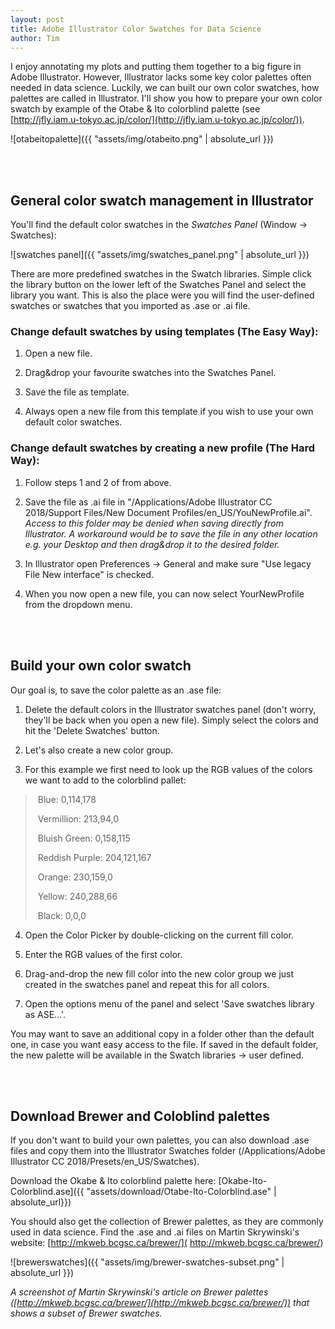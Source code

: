 ```yaml
---
layout: post
title: Adobe Illustrator Color Swatches for Data Science
author: Tim
---
```


I enjoy annotating my plots and putting them together to a big figure in Adobe Illustrator. However, Illustrator lacks some key color palettes often needed in data science. Luckily, we can built our own color swatches, how palettes are called in Illustrator. I'll show you how to prepare your own color swatch by example of the Otabe & Ito colorblind palette (see [http://jfly.iam.u-tokyo.ac.jp/color/](http://jfly.iam.u-tokyo.ac.jp/color/)).

![otabeitopalette]({{ "assets/img/otabeito.png" | absolute_url }})

<br><br>

## General color swatch management in Illustrator

You'll find the default color swatches in the *Swatches Panel* (Window -> Swatches):

![swatches panel]({{ "assets/img/swatches_panel.png" | absolute_url }})

There are more predefined swatches in the Swatch libraries. Simple click the library button on the lower left of the Swatches Panel and select the library you want. This is also the place were you will find the user-defined swatches or swatches that you imported as .ase or .ai file.   

   

### Change default swatches by using templates (The Easy Way):

1. Open a new file.

2. Drag&drop your favourite swatches into the Swatches Panel.

3. Save the file as template.

4. Always open a new file from this template if you wish to use your own default color swatches.

### Change default swatches by creating a new profile (The Hard Way):

1. Follow steps 1 and 2 of from above.

2. Save the file as .ai file in "/Applications/Adobe Illustrator CC 2018/Support Files/New Document Profiles/en_US/YouNewProfile.ai". *Access to this folder may be denied when saving directly from Illustrator. A workaround would be to save the file in any other location e.g. your Desktop and then drag&drop it to the desired folder.*

3. In Illustrator open Preferences -> General and make sure "Use legacy File New interface" is checked.

4. When you now open a new file, you can now select YourNewProfile from the dropdown menu.

   <br><br>

## Build your own color swatch

Our goal is, to save the color palette as an .ase file:

1. Delete the default colors in the Illustrator swatches panel (don't worry, they'll be back when you open a new file). Simply select the colors and hit the 'Delete Swatches' button.   

2. Let's also create a new color group.   

3. For this example we first need to look up the RGB values of the colors we want to add to the colorblind pallet:

> ​	Blue: 0,114,178
>
> ​	Vermillion: 213,94,0
>
> ​	Bluish Green: 0,158,115
>
> ​	Reddish Purple: 204,121,167
>
> ​	Orange: 230,159,0
>
> ​	Yellow: 240,288,66
>
> ​	Black: 0,0,0

4. Open the Color Picker by double-clicking on the current fill color.

5. Enter the RGB values of the first color.

6. Drag-and-drop the new fill color into the new color group we just created in the swatches panel and repeat this for all colors.

7. Open the options menu of the panel and select 'Save swatches library as ASE...'.

You may want to save an additional copy in a folder other than the default one, in case you want easy access to the file. If saved in the default folder, the new palette will be available in the Swatch libraries -> user defined.

<br><br>

## Download Brewer and Coloblind palettes

If you don't want to build your own palettes, you can also download .ase files and copy them into the Illustrator Swatches folder (/Applications/Adobe Illustrator CC 2018/Presets/en_US/Swatches).

Download the Okabe & Ito colorblind palette here: [Okabe-Ito-Colorblind.ase]({{ "assets/download/Otabe-Ito-Colorblind.ase" | absolute_url}})

You should also get the collection of Brewer palettes, as they are commonly used in data science. Find the .ase and .ai files on Martin Skrywinski's website: [http://mkweb.bcgsc.ca/brewer/]( http://mkweb.bcgsc.ca/brewer/)

![brewerswatches]({{ "assets/img/brewer-swatches-subset.png" | absolute_url }}) 

*A screenshot of Martin Skrywinski's article on Brewer palettes  ([http://mkweb.bcgsc.ca/brewer/](http://mkweb.bcgsc.ca/brewer/)) that shows a subset of Brewer swatches.*